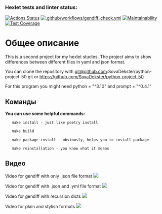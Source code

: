 ### Hexlet tests and linter status:
[![Actions Status](https://github.com/SovaDekster/python-project-50/workflows/hexlet-check/badge.svg)](https://github.com/SovaDekster/python-project-50/actions)
[![.github/workflows/gendiff_check.yml](https://github.com/SovaDekster/python-project-50/actions/workflows/gendiff_check.yml/badge.svg)](https://github.com/SovaDekster/python-project-50/actions/workflows/gendiff_check.yml)
[![Maintainability](https://api.codeclimate.com/v1/badges/e69743a95478e51f3d5d/maintainability)](https://codeclimate.com/github/SovaDekster/python-project-50/maintainability)
[![Test Coverage](https://api.codeclimate.com/v1/badges/e69743a95478e51f3d5d/test_coverage)](https://codeclimate.com/github/SovaDekster/python-project-50/test_coverage)
# Общее описание

This is a second project for my hexlet studies.
The project aims to show differences between different files in yaml and json format.

You can clone the repository with git@github.com:SovaDekster/python-project-50.git or <https://github.com/SovaDekster/python-project-50>

For this program you might need python = "^3.10" and prompt = "^0.4.1"

## Команды

**You can use some helpful commands:**
```
   make install - just like poetry install

   make build

   make package-install - obviously, helps you to install package

   make reinstallation - you know what it means
```

## Видео
Video for gendiff with only .json file format
<a href="https://asciinema.org/a/535645" target="_blank"><img src="https://asciinema.org/a/535645.svg" /></a>

Video for gendiff with .json and .yml file format
<a href="https://asciinema.org/a/535643" target="_blank"><img src="https://asciinema.org/a/535643.svg" /></a>

Video for gendiff with recursion dicts
<a href="https://asciinema.org/a/536020" target="_blank"><img src="https://asciinema.org/a/536020.svg" /></a>

Video for plain and stylish formats
<a href="https://asciinema.org/a/536344" target="_blank"><img src="https://asciinema.org/a/536344.svg" /></a>
